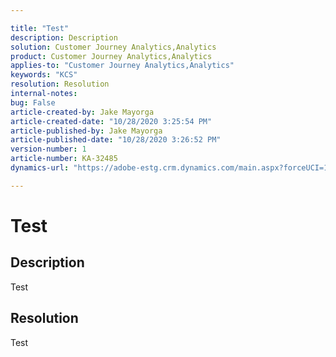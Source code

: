 ```yaml
---

title: "Test"  
description: Description  
solution: Customer Journey Analytics,Analytics  
product: Customer Journey Analytics,Analytics  
applies-to: "Customer Journey Analytics,Analytics"  
keywords: "KCS"  
resolution: Resolution  
internal-notes:   
bug: False  
article-created-by: Jake Mayorga  
article-created-date: "10/28/2020 3:25:54 PM"  
article-published-by: Jake Mayorga  
article-published-date: "10/28/2020 3:26:52 PM"  
version-number: 1  
article-number: KA-32485  
dynamics-url: "https://adobe-estg.crm.dynamics.com/main.aspx?forceUCI=1&pagetype=entityrecord&etn=knowledgearticle&id=d8b900db-3119-eb11-a813-000d3a3038a2"

---
```


# Test

## Description

Test

## Resolution

Test
